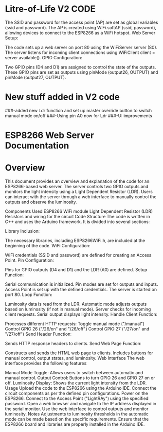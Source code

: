 # Litre-of-Life V2 CODE

The SSID and password for the access point (AP) are set as global variables (ssid and password). The AP is created using WiFi.softAP (ssid, password), allowing devices to connect to the ESP8266 as a WiFi hotspot. Web Server Setup:

The code sets up a web server on port 80 using the WiFiServer server (80). The server listens for incoming client connections using WiFiClient client = server.available(). GPIO Configuration:

Two GPIO pins (D4 and D1) are assigned to control the state of the outputs. These GPIO pins are set as outputs using pinMode (output26, OUTPUT) and pinMode (output27, OUTPUT).

# New stuff added in V2 code

###-added new Ldr function and set up master override button to switch manual mode on/off
###-Using pin A0 now for Ldr 
###-UI improvements

# ESP8266 Web Server Documentation
# Overview

This document provides an overview and explanation of the code for an ESP8266-based web server. The server controls two GPIO outputs and monitors the light intensity using a Light Dependent Resistor (LDR). Users can interact with the server through a web interface to manually control the outputs and observe the luminosity.

Components Used
ESP8266 WiFi module
Light Dependent Resistor (LDR)
Resistors and wiring for the circuit
Code Structure
The code is written in C++ and uses the Arduino framework. It is divided into several sections:

Library Inclusion:

The necessary libraries, including ESP8266WiFi.h, are included at the beginning of the code.
WiFi Configuration:

WiFi credentials (SSID and password) are defined for creating an Access Point.
Pin Configuration:

Pins for GPIO outputs (D4 and D1) and the LDR (A0) are defined.
Setup Function:

Serial communication is initialized.
Pin modes are set for outputs and inputs.
Access Point is set up with the defined credentials.
The server is started on port 80.
Loop Function:

Luminosity data is read from the LDR.
Automatic mode adjusts outputs based on luminosity (if not in manual mode).
Server checks for incoming client requests.
Serial output displays light intensity.
Handle Client Function:

Processes different HTTP requests:
Toggle manual mode ("/manual")
Control GPIO 26 ("/26/on" and "/26/off")
Control GPIO 27 ("/27/on" and "/27/off")
Send Header Function:

Sends HTTP response headers to clients.
Send Web Page Function:

Constructs and sends the HTML web page to clients.
Includes buttons for manual control, output states, and luminosity.
Web Interface
The web interface provides the following features:

Manual Mode Toggle: Allows users to switch between automatic and manual control.
Output Control: Buttons to turn GPIO 26 and GPIO 27 on or off.
Luminosity Display: Shows the current light intensity from the LDR.
Usage
Upload the code to the ESP8266 using the Arduino IDE.
Connect the circuit components as per the defined pin configurations.
Power on the ESP8266.
Connect to the Access Point ("LightRAy") using the specified password.
Open a web browser and navigate to the IP address displayed in the serial monitor.
Use the web interface to control outputs and monitor luminosity.
Notes
Adjustments to luminosity thresholds in the automatic mode can be made based on the specific requirements.
Ensure that the ESP8266 board and libraries are properly installed in the Arduino IDE.
